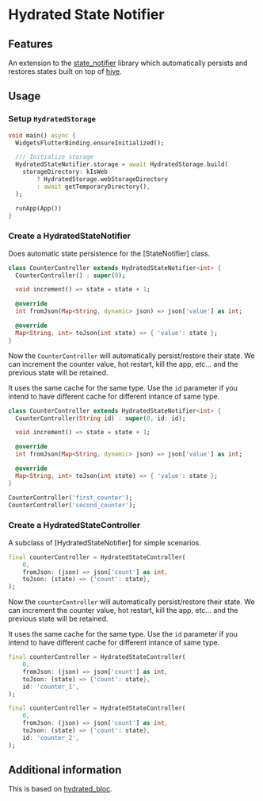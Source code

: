 # Hydrated State Notifier

## Features

An extension to the [state_notifier](https://pub.dev/packages/state_notifier)
library which automatically persists and restores states built on top of
[hive](https://pub.dev/packages/hive).

## Usage

### Setup `HydratedStorage`

```dart
void main() async {
  WidgetsFlutterBinding.ensureInitialized();

  /// Initialize storage
  HydratedStateNotifier.storage = await HydratedStorage.build(
    storageDirectory: kIsWeb
        ? HydratedStorage.webStorageDirectory
        : await getTemporaryDirectory(),
  );

  runApp(App())
}
```

### Create a HydratedStateNotifier

Does automatic state persistence for the [StateNotifier] class.

```dart
class CounterController extends HydratedStateNotifier<int> {
  CounterController() : super(0);

  void increment() => state = state + 1;

  @override
  int fromJson(Map<String, dynamic> json) => json['value'] as int;

  @override
  Map<String, int> toJson(int state) => { 'value': state };
}
```

Now the `CounterController` will automatically persist/restore their state. We
can increment the counter value, hot restart, kill the app, etc... and the
previous state will be retained.

It uses the same cache for the same type. Use the `id` parameter if you intend
to have different cache for different intance of same type.

```dart
class CounterController extends HydratedStateNotifier<int> {
  CounterController(String id) : super(0, id: id);

  void increment() => state = state + 1;

  @override
  int fromJson(Map<String, dynamic> json) => json['value'] as int;

  @override
  Map<String, int> toJson(int state) => { 'value': state };
}

CounterController('first_counter');
CounterController('second_counter');
```

### Create a HydratedStateController

A subclass of [HydratedStateNotifier] for simple scenarios.

```dart
final counterController = HydratedStateController(
    0,
    fromJson: (json) => json['count'] as int,
    toJson: (state) => {'count': state},
);
```

Now the `counterController` will automatically persist/restore their state. We
can increment the counter value, hot restart, kill the app, etc... and the
previous state will be retained.

It uses the same cache for the same type. Use the `id` parameter if you intend
to have different cache for different intance of same type.

```dart
final counterController = HydratedStateController(
    0,
    fromJson: (json) => json['count'] as int,
    toJson: (state) => {'count': state},
    id: 'counter_1',
);
```

```dart
final counterController = HydratedStateController(
    0,
    fromJson: (json) => json['count'] as int,
    toJson: (state) => {'count': state},
    id: 'counter_2',
);
```

## Additional information

This is based on [hydrated_bloc](https://pub.dev/packages/hydrated_bloc).
